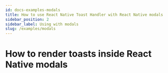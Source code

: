 ```yaml
---
id: docs-examples-modals
title: How to use React Native Toast Handler with React Native modals
sidebar_position: 2
sidebar_label: Using with modals
slug: /examples/modals
---
```


# How to render toasts inside React Native modals